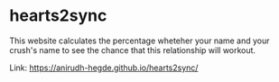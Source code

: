 # hearts2sync

This website calculates the percentage wheteher your name and your crush's name to see the chance that this relationship will workout.

Link:
https://anirudh-hegde.github.io/hearts2sync/

